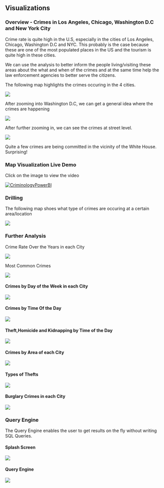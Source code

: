 ## Visualizations

### Overview - Crimes in Los Angeles, Chicago, Washington D.C and New York City

Crime rate is quite high in the U.S, especially in the cities of Los Angeles, Chicago, Washington D.C and NYC. This probably is the case because these are one of the most populated places in the US and the tourism is quite high in these cities. 

We can use the analysis to better inform the people living/visiting these areas about the what and when of the crimes and at the same time help the law enforcement agencies to better serve the citizens.

The following map highlights the crimes occuring in the 4 cities. 

![](/viz/FullMap.PNG)

After zooming into Washington D.C, we can get a general idea where the crimes are happening

![](/viz/Crimes-DC.PNG)

After further zooming in, we can see the crimes at street level. 

![](https://github.com/sachalrana/Criminology/blob/master/viz/Crimes-DC_Detailed.PNG)

Quite a few crimes are being committed in the vicinity of the White House. Surprising!

### Map Visualization Live Demo
Click on the image to view the video

[![CriminologyPowerBI](http://img.youtube.com/vi/4qBiBON2DwY/0.jpg)](http://www.youtube.com/watch?v=4qBiBON2DwY "Map Visualization")


### Drilling
The following map shoes what type of crimes are occuring at a certain area/location

![](/viz/Crimes-DC_Drilled.PNG)

### Further Analysis
Crime Rate Over the Years in each City

![](/viz/YearlyCrimes.png)

Most Common Crimes

![](/viz/MostCommonCrimes.png)

#### Crimes by Day of the Week in each City

![](/viz/CrimesByDay.png)

#### Crimes by Time Of the Day

![](/viz/CrimesByTOD.png)


#### Theft,Homicide and Kidnapping by Time of the Day

![](/viz/THKtod.png)


#### Crimes by Area of each City

![](/viz/CrimeByAreas.png)

#### Types of Thefts

![](/viz/TheftSubtypes.png)

#### Burglary Crimes in each City

![](/viz/BurglaryTopCity.png)


### Query Engine
The Query Engine enables the user to get results on the fly without writing SQL Queries. 

#### Splash Screen

![](/viz/LogoWithNames.jpg)

#### Query Engine

![](/viz/QueryEngine.PNG)


